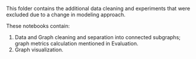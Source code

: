 This folder contains the additional data cleaning and experiments that were excluded due to a change in modeling approach.

These notebooks contain:
1) Data and Graph cleaning and separation into connected subgraphs; graph metrics calculation mentioned in Evaluation.
2) Graph visualization.